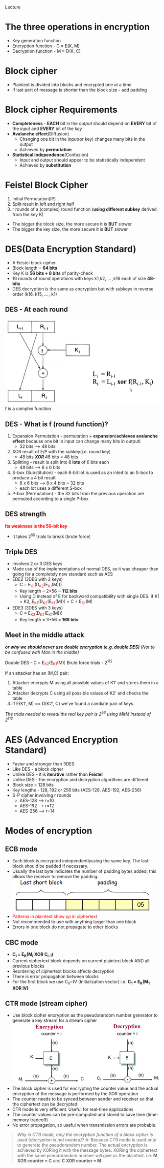 Lecture

# The three operations in encryption
- Key generation function
- Encryption function - C = E(K, M)
- Decryption function - M = D(K, C)
# Block cipher
- Plaintext is divided into blocks and encrypted one at a time
- If last part of message is shorter than the block size - add padding

# Block cipher Requirements
- **Completeness** - **EACH** bit in the *output* should depend on **EVERY** bit of the *input* and **EVERY** bit of the *key*
- **Avalanche effect**(Diffusion) 
	- Changing one bit in the input(or key) changes many bits in the output
	- Achieved by **permutation**
- **Statistical independence**(Confusion)
 	- Input and output should appear to be statistically independent
	- Achieved by **substitution**
# Feistel Block Cipher


1. Initial Permutation(IP)
2. Split result in left and right half
3. r rounds of a (complex) round function (**using different subkey** derived from the key K)

- The bigger the block size, the more secure it is **BUT** slower
- The bigger the key size, the more secure it is **BUT** slower

# DES(Data Encryption Standard)
- A Feistel block cipher
- Block length = **64 bits**
- Key K is **56 bits + 8 bits** of parity-check
- 16 rounds of round operations with keys k1,k2, ... ,k16 each of size **48-bits**
- DES decryption is the same as encryption but with subkeys in reverse order (k16, k15, ... , k1)

## DES - At each round
![3345d18787aa316437691c8643b27a18.png](../_resources/50435823e507483aa03958c365df4b61.png)
f is a complex function

## DES - What is f (round function)?
1. Expansion Permutation - permutation + **expansion**(**achieves avalanche effect** because one bit in input can change many bits in output)
	- 32 bits --> 48 bits	
2. XOR result of E/P with the subkey(i.e. round key)
	- 48 bits ***XOR*** 48 bits = 48 bits
3. Splitting - result is split into 8 **lots** of 6 bits each
	- 48 bits --> 8 x 6 bits  
4. S-box (Substitution) - each 6-bit lot is used as an inted to an S-box to produce a 4 bit result
	-  8 x 6 bits --> 8 x 4 bits = 32 bits
	-  each lot uses a different S-box
5. P-box (Permutation) - the 32 bits from the previous operation are permuted according to a single P-box
## DES strength
<span style="color:red">**Its weakness is the 56-bit key**</span>
- It takes 2<sup>55</sup> trials to break (brute force)
## Triple DES
- Involves 2 or 3  DES keys
- Made use of the implementations of normal DES, so it was cheaper than going for a completely new standard such as AES
- EDE2 (3DES with 2 keys)
	- C = E<sub style="color: red">K1</sub>(D<sub style="color: red">K2</sub>(E<sub style="color: red">K1</sub>(M)))
	- Key length = 2*56 = **112 bits**
	- Using D instead of E for backward compatibility with single DES. if K1 = K2,  E<sub style="color: red">K1</sub>(D<sub style="color: red">K2</sub>(E<sub style="color: red">K1</sub>(M))) = C = E<sub style="color: red">K1</sub>(M)
- EDE3 (3DES with 3 keys)
	- C = E<sub style="color: red">K3</sub>(D<sub style="color: red">K2</sub>(E<sub style="color: red">K1</sub>(M)))
	- Key length = 3*56 = **168 bits**
## Meet in the middle attack
***or why we should never use double encryption (e.g. double DES)***
*(Not to be confused with Man in the middle)*

Double DES - C = E<sub style="color: red">K2</sub>(E<sub style="color: red">K1</sub>(M))
Brute force trials - 2<sup>112</sup>

If an attacker has an (M,C) pair:
1.	Attacker encrypts M using all possible values of K1' and stores them in a table
2.	Attacker decrypts C using all possible values of K2' and checks the table
3.	if E(K1', M) == D(K2', C) we've found a candiate pair of keys.

*The trials needed to reveal the real key pair is 2<sup>56</sup> using MitM instead of 2<sup>112</sup>*

# AES (Advanced Encryption Standard)
- Faster and stronger than 3DES
- Like DES - a block cipher
- Unlike DES - it is **iterative** rather than **Feistel**
- Unlike DES - the encryption and decryption algorithms are different
- Block size = 128 bits
- Key lengths - 128, 192 or 256 bits (AES-128, AES-192, AES-256)
- S-P cipher involving r rounds
	- AES-128 --> r=10
	- AES-192 --> r=12
	- AES-256 --> r=14
# Modes of encryption
## ECB mode
- Each block is encrypted independentlyusing the same key. The last block should be padded if necessary. 
- Usually the last byte indicates the number of padding bytes added; this allows the receiver to remove the padding.
![a8ecdf4710638d664de54c402ede1d2a.png](../_resources/e1a3afe46ff94fecaff6874efd6cd232.png)
- <span style="color:red">Patterns in plaintext show up in ciphertext</span>
- Not recommended to use with anything larger than one block
- Errors in one block do not propagate to other blocks
## CBC mode
- **C<sub>i</sub> = E<sub>K</sub>(M<sub>i</sub> XOR C<sub>i-1</sub>)**
- Current ciphertext block depends on current plaintext block AND all previous blocks
- Reordering of ciphertext blocks affects decryption
- There is error propagation between blocks
- For the first block we use C<sub>0</sub>=IV (Initialization vector)
i.e. **C<sub>1</sub> = E<sub>K</sub>(M<sub>1</sub> XOR IV)**
## CTR mode (stream cipher)
- Use block cipher encryption as the pseudorandom number generator to generate a key stream for a stream cipher
![0fcb86fbb9b61fd7ec64afffdc5cdf1e.png](../_resources/44e9abe142694ef9b912db4cab0b65ca.png)
- The block cipher is used for encrypting the counter value and the actual encryption of the message is performed by the XOR operation
- The counter needs to be synced between sender and receiver so that the ciphertext can be decrypted
- CTR mode is very efficient. Useful for real-time applications
- The counter values can be pre-computed and stored to save time (time-memory tradeoff)
- No error propagation, so useful when transmission errors are probable.

>*Why in CTR mode, only the encryption function of a block cipher is used (decryption is not needed)?*
A: Because CTR mode is used only to generate the pseudorandom number. The actual encryption is achieved by XORing it with the message bytes. XORing the ciphertext with the same pseudorandom number will give us the plaintext.
i.e. **M XOR counter = C** and **C XOR counter = M** 
